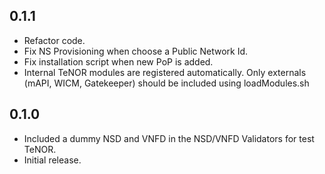 ## 0.1.1
- Refactor code.
- Fix NS Provisioning when choose a Public Network Id.
- Fix installation script when new PoP is added.
- Internal TeNOR modules are registered automatically. Only externals (mAPI, WICM, Gatekeeper) should be included using loadModules.sh

## 0.1.0
- Included a dummy NSD and VNFD in the NSD/VNFD Validators for test TeNOR.
- Initial release.